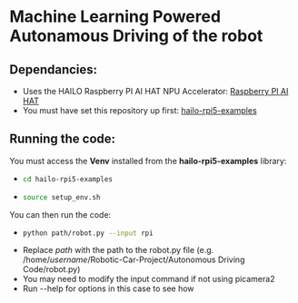 # Machine Learning Powered Autonamous Driving of the robot  

## Dependancies:  
- Uses the HAILO Raspberry PI AI HAT NPU Accelerator: [Raspberry PI AI HAT](https://www.raspberrypi.com/products/ai-hat/)  
- You must have set this repository up first: [hailo-rpi5-examples](https://github.com/hailo-ai/hailo-rpi5-examples) 

## Running the code:  
You must access the **Venv** installed from the **hailo-rpi5-examples** library:
- ```bash
  cd hailo-rpi5-examples
  ```
- ```bash
  source setup_env.sh
  ```

You can then run the code:
- ```bash
  python path/robot.py --input rpi
  ```
- Replace *path* with the path to the robot.py file (e.g. /home/*username*/Robotic-Car-Project/Autonomous Driving Code/robot.py)
- You may need to modify the input command if not using picamera2
- Run --help for options in this case to see how
